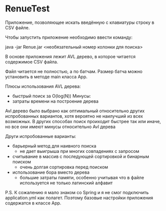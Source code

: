 # RenueTest
Приложение, позволяющее искать введённую с клавиатуры строку в CSV файле.

Чтобы запустить приложение необходимо ввести команду:

java -jar Renue.jar <необязательный номер колонки для поиска>

В основе приложения лежит AVL дерево, в которое читается содержимое CSV файла.

Файл читается не полностью, а по батчам. Размер батча можно установить в методе main класса App.

Плюсы использования AVL дерева:
  - быстрый поиск за O(log(N))
Минусы:
  - затраты времени на построение дерева

Avl дерево было выбрано как оптимальный относительно других испробованных вариантов,
хотя вероятно не наилучший из всех возможных.
В других способах поиск проиходит быстрее так или иначе, но все они имеют минусы относительно Avl дерева

Други испробованные варианты:
  - барьерный метод для наивного поиска
      - не дает выигрыша при многих совпадениях с запросом
  - считывание в массив с последующей сортировкой и бинарным поиском
      - очень долгая сортировка перед поиском
   - использование бора вместо дерева
      - большие затраты памяти, особенно учитывая что в файле используется не только латинский алфавит

P.S. К сожалению я мало знаком со Spring и я не смог подключить application.yml как полагет.
Поэтому базовые настройки приложения содержатся в классе App.
   

